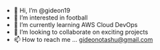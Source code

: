 - 👋 Hi, I’m @gideon19
- 👀 I’m interested in football 
- 🌱 I’m currently learning AWS Cloud DevOps
- 💞️ I’m looking to collaborate on exciting projects
- 📫 How to reach me ... gideonotashu@gmail.com

<!---
gideon19/gideon19 is a ✨ special ✨ repository because its `README.md` (this file) appears on your GitHub profile.
You can click the Preview link to take a look at your changes.
--->
